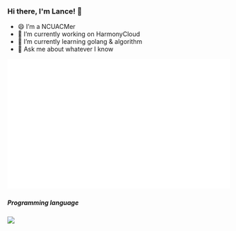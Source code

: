 ### Hi there, I'm Lance! 👋

<!--
**Lan-ce-lot/Lan-ce-lot** is a ✨ _special_ ✨ repository because its `README.md` (this file) appears on your GitHub profile.
-->

- 😄 I’m a NCUACMer
- 🔭 I’m currently working on HarmonyCloud
- 🌱 I’m currently learning golang & algorithm
- 💬 Ask me about whatever I know

<!-- ![](https://visitor-badge.glitch.me/badge?page_id=Lan-ce-lot.readme)
![](http://antzuhl.cn:4000/get/@Lan-ce-lot.readme) -->

![](https://github.com/Lan-ce-lot/github-stats/blob/master/generated/overview.svg)
<!-- ![](https://github.com/Lan-ce-lot/github-stats/blob/master/generated/languages.svg) -->

##### Programming language
[![](https://img.shields.io/badge/-Go-blue.svg?style=flat-square&logo=go&logoColor=ffffff)](https://reactjs.org/)
<!-- [![](https://img.shields.io/badge/Cpp-red.svg?style=flat&logo=c%2B%2B&logoColor=ffffff)](https://reactjs.org/)
[![](https://img.shields.io/badge/-Java-brown.svg?style=flat-square&logo=java&logoColor=66ff99)](https://reactjs.org/) -->


<!--
**Lan-ce-lot/Lan-ce-lot** is a ✨ _special_ ✨ repository because its `README.md` (this file) appears on your GitHub profile.

Here are some ideas to get you started:

- 🔭 I’m currently working on ...
- 🌱 I’m currently learning ...
- 👯 I’m looking to collaborate on ...
- 🤔 I’m looking for help with ...
- 💬 Ask me about ...
- 📫 How to reach me: ...
- 😄 Pronouns: ...
- ⚡ Fun fact: ...
-->
